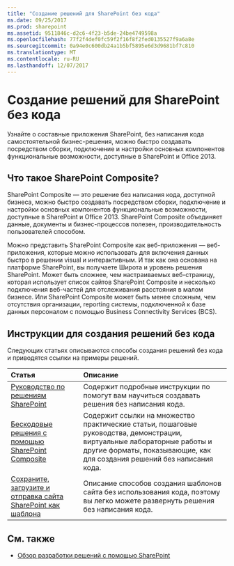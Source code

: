 ```yaml
---
title: "Создание решений для SharePoint без кода"
ms.date: 09/25/2017
ms.prod: sharepoint
ms.assetid: 9511846c-d2c6-4f23-b5de-24be4749598a
ms.openlocfilehash: 77f2f4def0fc59f2f16f8f2fed0135527f9a6a8e
ms.sourcegitcommit: 0a94e0c600db24a1b5bf5895e6d3d9681bf7c810
ms.translationtype: MT
ms.contentlocale: ru-RU
ms.lasthandoff: 12/07/2017
---
```

# <a name="create-sharepoint-no-code-solutions"></a>Создание решений для SharePoint без кода
Узнайте о составные приложения SharePoint, без написания кода самостоятельной бизнес-решения, можно быстро создавать посредством сборки, подключение и настройки основных компонентов функциональные возможности, доступные в SharePoint и Office 2013.
## <a name="what-is-a-sharepoint-composite"></a>Что такое SharePoint Composite?
<a name="bk_whatiscomposite"> </a>

SharePoint Composite — это решение без написания кода, доступной бизнеса, можно быстро создавать посредством сборки, подключение и настройки основных компонентов функциональные возможности, доступные в SharePoint и Office 2013. SharePoint Composite объединяет данные, документы и бизнес-процессов полезен, производительность пользователей способом.
  
    
    
Можно представить SharePoint Composite как веб-приложения — веб-приложения, которые можно использовать для включения данных быстро в решении visual и интерактивным. И так как она основана на платформе SharePoint, вы получаете Широта и уровень решения SharePoint. Может быть сложнее, чем настраиваемых веб-страницу, которая использует список сайтов SharePoint Composite и несколько подключения веб-частей для отслеживания расстояния в малом бизнесе. Или SharePoint Composite может быть менее сложным, чем отсутствия организации, reporting системы, подключенной к базе данных персоналом с помощью Business Connectivity Services (BCS).
  
    
    

## <a name="how-tos-for-creating-no-code-solutions"></a>Инструкции для создания решений без кода
<a name="bk_howtosfornocode"> </a>

Следующих статьях описываются способы создания решений без кода и приводятся ссылки на примеры решений.
  
    
    


|**Статья**|**Описание**|
|:-----|:-----|
| [Руководство по решениям SharePoint](sharepoint-composites-handbook.md) <br/> |Содержит подробные инструкции по помогут вам научиться создавать решения без написания кода.  <br/> |
| [Бескодовые решения с помощью SharePoint Composite](http://technet.microsoft.com/en-us/sharepoint/dn594430) <br/> |Содержит ссылки на множество практические статьи, пошаговые руководства, демонстрации, виртуальные лабораторные работы и другие форматы, показывающие, как для создания решений без написания кода.  <br/> |
| [Сохраните, загрузите и отправка сайта SharePoint как шаблона](save-download-and-upload-a-sharepoint-site-as-a-template.md) <br/> |Описание способов создания шаблонов сайта без использования кода, поэтому вы легко можете развернуть решения без написания кода.  <br/> |
   

## <a name="see-also"></a>См. также
<a name="bk_addresources"> </a>


-  [Обзор разработки решений с помощью SharePoint](sharepoint-development-overview.md)
    
  

  
    
    

